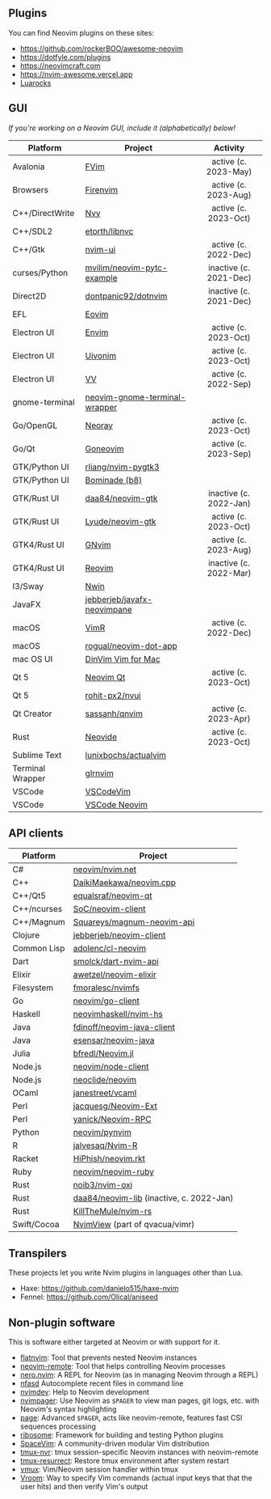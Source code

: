 ## Plugins

You can find Neovim plugins on these sites:

- https://github.com/rockerBOO/awesome-neovim
- https://dotfyle.com/plugins
- https://neovimcraft.com
- https://nvim-awesome.vercel.app
- [Luarocks](https://luarocks.org/labels/neovim)

## GUI

_If you're working on a Neovim GUI, include it (alphabetically) below!_

| Platform         | Project                                                                       | Activity                |
|------------------|-------------------------------------------------------------------------------| :---------------------: |
| Avalonia         | [FVim](https://github.com/yatli/fvim)                                         | active (c. 2023-May)    |
| Browsers         | [Firenvim](https://github.com/glacambre/firenvim)                             | active (c. 2023-Aug)    |
| C++/DirectWrite  | [Nvy](https://github.com/RMichelsen/Nvy)                                      | active (c. 2023-Oct)    |
| C++/SDL2         | [etorth/libnvc](https://github.com/etorth/libnvc)                             |                         |
| C++/Gtk          | [nvim-ui](https://github.com/sakhnik/nvim-ui)                                 | active (c. 2022-Dec)    |
| curses/Python    | [mvilim/neovim-pytc-example](https://github.com/mvilim/neovim-pytc-example)   | inactive (c. 2021-Dec)  |
| Direct2D         | [dontpanic92/dotnvim](https://github.com/dontpanic92/dotnvim)                 | inactive (c. 2021-Dec)  |
| EFL              | [Eovim](https://github.com/jeanguyomarch/eovim)                               |                         |
| Electron UI      | [Envim](https://github.com/tk-shirasaka/envim)                                | active (c. 2023-Oct)    |
| Electron UI      | [Uivonim](https://github.com/smolck/uivonim)                                  | active (c. 2023-Oct)    |
| Electron UI      | [VV](https://github.com/vv-vim/vv)                                            | active (c. 2022-Sep)    |
| gnome-terminal   | [neovim-gnome-terminal-wrapper](https://github.com/fmoralesc/neovim-gnome-terminal-wrapper) |           |
| Go/OpenGL        | [Neoray](https://github.com/hismailbulut/Neoray)                              | active (c. 2023-Oct)    |
| Go/Qt            | [Goneovim](https://github.com/akiyosi/goneovim)                               | active (c. 2023-Sep)    |
| GTK/Python UI    | [rliang/nvim-pygtk3](https://github.com/rliang/nvim-pygtk3)                   |                         |
| GTK/Python UI    | [Bominade (b8)](https://gitlab.com/afshar-oss/b8)                             |                         |
| GTK/Rust UI      | [daa84/neovim-gtk](https://github.com/daa84/neovim-gtk)                       | inactive (c. 2022-Jan)  |
| GTK/Rust UI      | [Lyude/neovim-gtk](https://github.com/Lyude/neovim-gtk)                       | active (c. 2023-Oct)    |
| GTK4/Rust UI     | [GNvim](https://github.com/vhakulinen/gnvim)                                  | active (c. 2023-Aug)    |
| GTK4/Rust UI     | [Reovim](https://github.com/songww/reovim)                                    | inactive (c. 2022-Mar)  |
| I3/Sway          | [Nwin](https://github.com/glacambre/nwin)                                     |                         |
| JavaFX           | [jebberjeb/javafx-neovimpane](https://github.com/jebberjeb/javafx-neovimpane) |                         |
| macOS            | [VimR](https://github.com/qvacua/vimr)                                        | active (c. 2022-Dec)    |
| macOS            | [rogual/neovim-dot-app](https://github.com/rogual/neovim-dot-app)             |                         |
| mac OS UI        | [DinVim Vim for Mac](http://dinvim.com)                                       |                         |
| Qt 5             | [Neovim Qt](https://github.com/equalsraf/neovim-qt)                           | active (c. 2023-Oct)    |
| Qt 5             | [rohit-px2/nvui](https://github.com/rohit-px2/nvui)                           |                         |
| Qt Creator       | [sassanh/qnvim](https://github.com/sassanh/qnvim)                             | active (c. 2023-Apr)    |
| Rust             | [Neovide](https://github.com/neovide/neovide)                                 | active (c. 2023-Oct)    |
| Sublime Text     | [lunixbochs/actualvim](https://github.com/lunixbochs/actualvim)               |                         |
| Terminal Wrapper | [glrnvim](https://github.com/beeender/glrnvim)                                |                         |
| VSCode           | [VSCodeVim](https://github.com/VSCodeVim/Vim)                                 |                         |
| VSCode           | [VSCode Neovim](https://github.com/asvetliakov/vscode-neovim)                 |                         |


## API clients

| Platform    | Project                                                                               |
|-------------|---------------------------------------------------------------------------------------|
| C#          | [neovim/nvim.net](https://github.com/neovim/nvim.net)                                 |
| C++         | [DaikiMaekawa/neovim.cpp](https://github.com/DaikiMaekawa/neovim.cpp)                 |
| C++/Qt5     | [equalsraf/neovim-qt](https://github.com/equalsraf/neovim-qt)                         |
| C++/ncurses | [SoC/neovim-client](https://github.com/splinterofchaos/neovim-cpp-client-experiment)  |
| C++/Magnum  | [Squareys/magnum-neovim-api](https://github.com/Squareys/magnum-neovim-api)           |
| Clojure     | [jebberjeb/neovim-client](https://github.com/jebberjeb/neovim-client)                 |
| Common Lisp | [adolenc/cl-neovim](https://github.com/adolenc/cl-neovim)                             |
| Dart        | [smolck/dart-nvim-api](https://github.com/smolck/dart-nvim-api)                       |
| Elixir      | [awetzel/neovim-elixir](https://github.com/awetzel/neovim-elixir)                     |
| Filesystem  | [fmoralesc/nvimfs](https://github.com/fmoralesc/nvimfs)                               |
| Go          | [neovim/go-client](https://github.com/neovim/go-client)                               |
| Haskell     | [neovimhaskell/nvim-hs](https://github.com/neovimhaskell/nvim-hs)                     |
| Java        | [fdinoff/neovim-java-client](https://github.com/fdinoff/neovim-java-client)           |
| Java        | [esensar/neovim-java](https://github.com/esensar/neovim-java)                         |
| Julia       | [bfredl/Neovim.jl](https://github.com/bfredl/Neovim.jl)                               |
| Node.js     | [neovim/node-client](https://github.com/neovim/node-client)                           |
| Node.js     | [neoclide/neovim](https://github.com/neoclide/neovim)                                 |
| OCaml       | [janestreet/vcaml](https://github.com/janestreet/vcaml)                               |
| Perl        | [jacquesg/Neovim-Ext](https://github.com/jacquesg/p5-Neovim-Ext)                      |
| Perl        | [yanick/Neovim-RPC](https://github.com/yanick/Neovim-RPC)                             |
| Python      | [neovim/pynvim](https://github.com/neovim/pynvim)                                     |
| R           | [jalvesaq/Nvim-R](https://github.com/jalvesaq/Nvim-R)                                 |
| Racket      | [HiPhish/neovim.rkt](https://gitlab.com/HiPhish/neovim.rkt)                           |
| Ruby        | [neovim/neovim-ruby](https://github.com/neovim/neovim-ruby)                           |
| Rust        | [noib3/nvim-oxi](https://github.com/noib3/nvim-oxi)                                   |
| Rust        | [daa84/neovim-lib](https://github.com/daa84/neovim-lib) (inactive, c. 2022-Jan)       |
| Rust        | [KillTheMule/nvim-rs](https://github.com/KillTheMule/nvim-rs)                         |
| Swift/Cocoa | [NvimView](https://github.com/qvacua/vimr/tree/master/NvimView) (part of qvacua/vimr) |


## Transpilers

These projects let you write Nvim plugins in languages other than Lua.

- Haxe: https://github.com/danielo515/haxe-nvim
- Fennel: https://github.com/Olical/aniseed

## Non-plugin software

This is software either targeted at Neovim or with support for it.

- [flatnvim](https://github.com/adamtabrams/flatnvim): Tool that prevents nested Neovim instances
- [neovim-remote](https://github.com/mhinz/neovim-remote): Tool that helps controlling Neovim processes
- [nero.nvim](https://github.com/Vigemus/nero.nvim): A REPL for Neovim (as in managing Neovim through a REPL)
- [nfasd](https://github.com/haifengkao/nfasd) Autocomplete recent files in command line
- [nvimdev](https://github.com/tweekmonster/nvimdev.nvim): Help to Neovim development
- [nvimpager](https://github.com/lucc/nvimpager): Use Neovim as `$PAGER` to view man pages, git logs, etc. with Neovim's syntax highlighting
- [page](https://github.com/I60R/page): Advanced `$PAGER`, acts like neovim-remote, features fast CSI sequences processing
- [ribosome](https://github.com/tek/ribosome): Framework for building and testing Python plugins
- [SpaceVim](https://spacevim.org): A community-driven modular Vim distribution
- [tmux-nvr](https://github.com/carlocab/tmux-nvr): tmux session-specific Neovim instances with neovim-remote
- [tmux-resurrect](https://github.com/tmux-plugins/tmux-resurrect): Restore tmux environment after system restart
- [vmux](https://github.com/jceb/vmux): Vim/Neovim session handler within tmux
- [Vroom](https://github.com/google/vroom): Way to specify Vim commands (actual input keys that that the user hits) and then verify Vim's output
